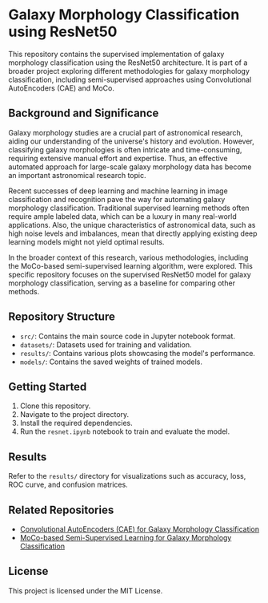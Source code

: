 # Galaxy Morphology Classification using ResNet50

This repository contains the supervised implementation of galaxy morphology classification using the ResNet50 architecture. It is part of a broader project exploring different methodologies for galaxy morphology classification, including semi-supervised approaches using Convolutional AutoEncoders (CAE) and MoCo.

## Background and Significance

Galaxy morphology studies are a crucial part of astronomical research, aiding our understanding of the universe's history and evolution. However, classifying galaxy morphologies is often intricate and time-consuming, requiring extensive manual effort and expertise. Thus, an effective automated approach for large-scale galaxy morphology data has become an important astronomical research topic.

Recent successes of deep learning and machine learning in image classification and recognition pave the way for automating galaxy morphology classification. Traditional supervised learning methods often require ample labeled data, which can be a luxury in many real-world applications. Also, the unique characteristics of astronomical data, such as high noise levels and imbalances, mean that directly applying existing deep learning models might not yield optimal results.

In the broader context of this research, various methodologies, including the MoCo-based semi-supervised learning algorithm, were explored. This specific repository focuses on the supervised ResNet50 model for galaxy morphology classification, serving as a baseline for comparing other methods.

## Repository Structure

- `src/`: Contains the main source code in Jupyter notebook format.
- `datasets/`: Datasets used for training and validation.
- `results/`: Contains various plots showcasing the model's performance.
- `models/`: Contains the saved weights of trained models.

## Getting Started

1. Clone this repository.
2. Navigate to the project directory.
3. Install the required dependencies.
4. Run the `resnet.ipynb` notebook to train and evaluate the model.

## Results

Refer to the `results/` directory for visualizations such as accuracy, loss, ROC curve, and confusion matrices.

## Related Repositories

- [Convolutional AutoEncoders (CAE) for Galaxy Morphology Classification](https://github.com/Amordia/GalaxyMorphology-CAE.git)
- [MoCo-based Semi-Supervised Learning for Galaxy Morphology Classification](https://github.com/Amordia/GalaxyMorphology-MoCo.git)

## License

This project is licensed under the MIT License.
